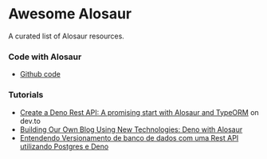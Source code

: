 # Awesome Alosaur
A curated list of Alosaur resources.

### Code with Alosaur

- [Github code](https://github.com/search?q=alosaur&type=Code) 

### Tutorials

- [Create a Deno Rest API: A promising start with Alosaur and TypeORM](https://dev.to/hugoblanc/create-a-deno-rest-api-a-promising-start-with-alosaur-and-typeorm-n28) on dev.to
- [Building Our Own Blog Using New Technologies: Deno with Alosaur](https://medium.com/javascript-in-plain-english/build-your-own-blog-with-deno-62c9909c69ce)
- [Entendendo Versionamento de banco de dados com uma Rest API utilizando Postgres e Deno](https://lucashenriquedeabreu.medium.com/versionamento-de-banco-de-dados-com-deno-migrations-ac7902e38574)

